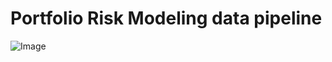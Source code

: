 # Portfolio Risk Modeling data pipeline

![Image]( /enr_risk_modeling/enr_portfolio_modeling.jpeg "enr portfolio modeling")